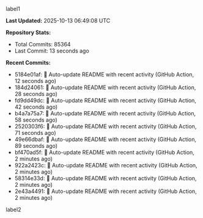 
label1 
<!-- ACTIVITY_START -->
**Last Updated:** 2025-10-13 06:49:08 UTC

**Repository Stats:**
- Total Commits: 85364
- Last Commit: 13 seconds ago

**Recent Commits:**
- 5184e01af: 🤖 Auto-update README with recent activity (GitHub Action, 12 seconds ago)
- 184d24061: 🤖 Auto-update README with recent activity (GitHub Action, 28 seconds ago)
- fd9dd49dc: 🤖 Auto-update README with recent activity (GitHub Action, 42 seconds ago)
- b4a7a75a7: 🤖 Auto-update README with recent activity (GitHub Action, 58 seconds ago)
- 2520303f6: 🤖 Auto-update README with recent activity (GitHub Action, 71 seconds ago)
- 49e66dbaf: 🤖 Auto-update README with recent activity (GitHub Action, 89 seconds ago)
- bf470ad5f: 🤖 Auto-update README with recent activity (GitHub Action, 2 minutes ago)
- 922a2423c: 🤖 Auto-update README with recent activity (GitHub Action, 2 minutes ago)
- 58314e33d: 🤖 Auto-update README with recent activity (GitHub Action, 2 minutes ago)
- 2e43a4491: 🤖 Auto-update README with recent activity (GitHub Action, 2 minutes ago)
<!-- ACTIVITY_END -->

label2
